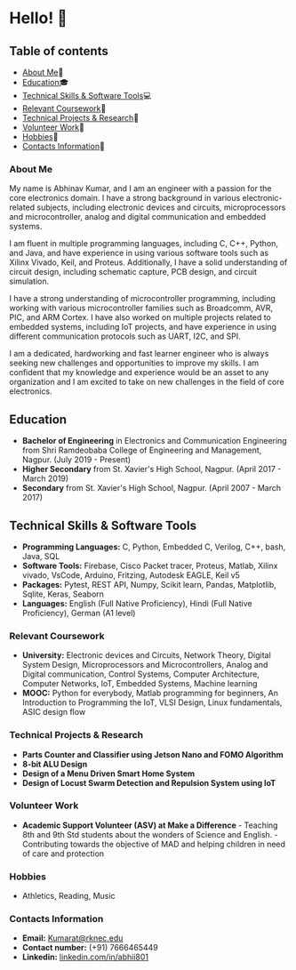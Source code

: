 # Hello! :wave:


## Table of contents
- [About Me](#About-Me):man:
- [Education](#Education):mortar_board:
- [Technical Skills & Software Tools](#Technical-Skills-&-Software-Tools):computer:
- [Relevant Coursework](#Relevant-Coursework):book:
- [Technical Projects & Research](#Technical-Projects-&-Research):microscope:
- [Volunteer Work](#Volunteer-Work):school:
- [Hobbies](#Hobbies):bicyclist:
- [Contacts Information](#Contacts-Information):iphone:

### About Me

My name is Abhinav Kumar, and I am an engineer with a passion for the core electronics domain. I have a strong background in various electronic-related subjects, including electronic devices and circuits, microprocessors and microcontroller, analog and digital communication and embedded systems.

I am fluent in multiple programming languages, including C, C++, Python, and Java, and have experience in using various software tools such as Xilinx Vivado, Keil, and Proteus. Additionally, I have a solid understanding of circuit design, including schematic capture, PCB design, and circuit simulation.

I have a strong understanding of microcontroller programming, including working with various microcontroller families such as Broadcomm, AVR, PIC, and ARM Cortex. I have also worked on multiple projects related to embedded systems, including IoT projects, and have experience in using different communication protocols such as UART, I2C, and SPI.

I am a dedicated, hardworking and fast learner engineer who is always seeking new challenges and opportunities to improve my skills. I am confident that my knowledge and experience would be an asset to any organization and I am excited to take on new challenges in the field of core electronics.

## Education

* **Bachelor of Engineering** in Electronics and Communication Engineering from Shri Ramdeobaba College of Engineering and Management, Nagpur. (July 2019 - Present)
* **Higher Secondary** from St. Xavier's High School, Nagpur. (April 2017 - March 2019)
* **Secondary** from St. Xavier's High School, Nagpur. (April 2007 - March 2017)

## Technical Skills & Software Tools

* **Programming Languages:** C, Python, Embedded C, Verilog, C++, bash, Java, SQL
* **Software Tools:** Firebase, Cisco Packet tracer, Proteus, Matlab, Xilinx vivado, VsCode, Arduino, Fritzing, Autodesk EAGLE, Keil v5
* **Packages:** Pytest, REST API, Numpy, Scikit learn, Pandas, Matplotlib, Sqlite, Keras, Seaborn
* **Languages:** English (Full Native Proficiency), Hindi (Full Native Proficiency), German (A1 level)

### Relevant Coursework
* **University:** Electronic devices and Circuits, Network Theory, Digital System Design, Microprocessors and Microcontrollers, Analog and Digital communication, Control Systems, Computer Architecture, Computer Networks, IoT, Embedded Systems, Machine learning
* **MOOC:** Python for everybody, Matlab programming for beginners, An Introduction to Programming the IoT, VLSI Design, Linux fundamentals, ASIC design flow

### Technical Projects & Research
* **Parts Counter and Classifier using Jetson Nano and FOMO Algorithm**
* **8-bit ALU Design**
* **Design of a Menu Driven Smart Home System**
* **Design of Locust Swarm Detection and Repulsion System using IoT**

### Volunteer Work
* **Academic Support Volunteer (ASV) at Make a Difference**
      - Teaching 8th and 9th Std students about the wonders of Science and English.
      - Contributing towards the objective of MAD and helping children in need of care and protection

### Hobbies
* Athletics, Reading, Music

### Contacts Information
- **Email:** Kumarat@rknec.edu 
- **Contact number:** (+91) 7666465449
- **Linkedin:** [linkedin.com/in/abhii801](https://www.linkedin.com/in/abhii801/)
